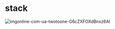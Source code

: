 # stack

![imgonline-com-ua-twotoone-G6cZXFOXdBnxz6AI](https://user-images.githubusercontent.com/74527431/101901520-26ce6500-3bd7-11eb-9f55-ff09e624aa7f.jpg)
